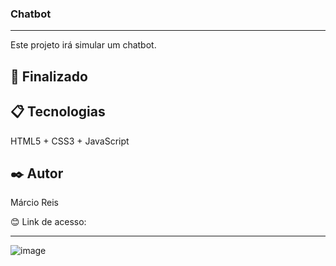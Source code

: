### Chatbot

---

Este projeto irá simular um chatbot.

## 🚀 Finalizado

## 📋 Tecnologias
HTML5 + CSS3 + JavaScript

## ✒️ Autor
Márcio Reis

😊 Link de acesso: 

---
![image](https://github.com/dev-marcioreis/chatbot/assets/122680054/ad426473-8aa9-4896-b6bd-b0e2a9db53f6)
